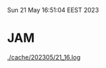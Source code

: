 Sun 21 May 16:51:04 EEST 2023
# JAM
<a href='./cache/202305/21_16.log'>./cache/202305/21_16.log</a>
